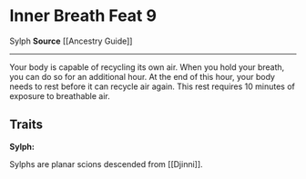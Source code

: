 ﻿---
actions: null
cost: null
element: null
feat: Inner Breath
frequency: null
heighten_level: null
id: '2599'
level: '9'
name: Inner Breath
prerequisite: null
rarity: Common
requirement: null
school: null
source: '[[DATABASE/source/Ancestry Guide|Ancestry Guide]]'
subcategory: null
trait:
- '[[DATABASE/trait/Sylph|Sylph]]'
trigger: null
type: Feat

---
# Inner Breath <span class="item-type">Feat 9</span>

<span class="item-trait">Sylph</span>
**Source** [[Ancestry Guide]]

---
Your body is capable of recycling its own air. When you hold your breath, you can do so for an additional hour. At the end of this hour, your body needs to rest before it can recycle air again. This rest requires 10 minutes of exposure to breathable air.

## Traits

**Sylph:**

Sylphs are planar scions descended from [[Djinni]].